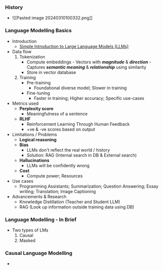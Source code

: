 ### History
- ![[Pasted image 20240310100332.png]]
### Language Modelling Basics
- Introduction
	- [Simple Introduction to Large Language Models (LLMs)](https://www.youtube.com/watch?v=osKyvYJ3PRM)
- Data flow
	1. Tokenization
		- Compute embeddings
				- Vectors with ***magnitude*** & ***direction***
				- Captures ***semantic meaning*** & ***relationship*** using similarity
		- Store in vector database
	2. Training
		- Pre-training
			- Foundational diverse model; Slower in training
		- Fine-tuning 
			- Faster in training; Higher accuracy; Specific use-cases
- Metrics used
	- **Perplexity score**
		- Meaningfulness of a sentence
	- **RLHF**
		- Reinforcement Learning Through Human Feedback
		- +ve & -ve scores based on output
- Limitations / Problems
	- **Logical reasoning**
	- **Bias**
		- LLMs don't reflect the real world / history
		- Solution: RAG (Internal search in DB & External search)
	- **Hallucinations**
		- LLMs will be confidently wrong
	- **Cost**
		- Compute power; Resources 
- Use cases
	- Programming Assistants; Summarization; Question Answering; Essay writing; Translation; Image Captioning
- Advancements & Research
	- Knowledge Distillation (Teacher and Student LLM)
	- RAG (Look up information outside training data using DB)

### Language Modelling - In Brief
- Two types of LMs
	1. Causal
	2. Masked
### Causal Language Modelling
- 
